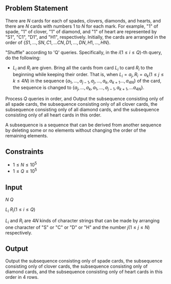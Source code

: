 ## Problem Statement

There are $N$ cards for each of spades, clovers, diamonds, and hearts, and there are $N$ cards with numbers $1$ to $N$ for each mark. For example, "1" of spade, "1" of clover, "1" of diamond, and "1" of heart are represented by "S1", "C1", "D1", and "H1", respectively. Initially, the cards are arranged in the order of $\{S1,...,SN,C1,...CN,D1,...,DN,H1,...,HN\}$.

"Shuffle" according to 'Q' queries. Specifically, in the $i (1 \leq i \leq Q)$-th query, do the following:

- $L_i$ and $R_i$ are given. Bring all the cards from card $L_i$ to card $R_i$ to the beginning while keeping their order. That is, when $L_i=a_j,R_i=a_k (1 \leq j \leq k \leq 4N)$ in the sequence $\{a_1,…,a_{j-1},a_j,…,a_k,a_{k+1}...,a_{4N}\}$ of the card, the sequence is changed to $\{a_j,…,a_k,a_1,…,a_{j−1},a_{k+1},...a_{4N}\}$.

Process $Q$ queries in order, and Output the subsequence consisting only of all spade cards, the subsequence consisting only of all clover cards, the subsequence consisting only of all diamond cards, and the subsequence consisting only of all heart cards in this order.

A subsequence is a sequence that can be derived from another sequence by deleting some or no elements without changing the order of the remaining elements.

## Constraints

- $1 \leq N \leq {10}^5$
- $1 \leq Q \leq {10}^5$

## Input

$N\ Q$

$L_i\ R_i(1 \leq i \leq Q)$

$L_i$ and $R_i$ are $4N$ kinds of character strings that can be made by arranging one character of "S" or "C" or "D" or "H" and the number $j (1 \leq j \leq N)$ respectively.

## Output

Output the subsequence consisting only of spade cards, the subsequence consisting only of clover cards, the subsequence consisting only of diamond cards, and the subsequence consisting only of heart cards in this order in 4 rows.
